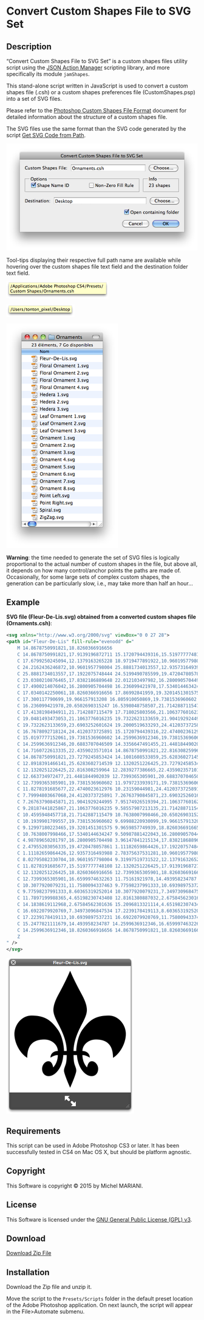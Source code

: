 # Convert Custom Shapes File to SVG Set

## Description

“Convert Custom Shapes File to SVG Set” is a custom shapes files utility script using the [JSON Action Manager](/JSON-Action-Manager) scripting library, and more specifically its module `jamShapes`.

This stand-alone script written in JavaScript is used to convert a custom shapes file (.csh) or a custom shapes preferences file (CustomShapes.psp) into a set of SVG files.

Please refer to the [Photoshop Custom Shapes File Format](/Documentation/custom-shapes-file-format.html) document for detailed information about the structure of a custom shapes file.

The SVG files use the same format than the SVG code generated by the script [Get SVG Code from Path](/Utility-Scripts/Get-SVG-Code-from-Path).

![Convert Custom Shapes File to SVG Set Dialog (Mac OS X)](images/Convert-Custom-Shapes-File-to-SVG-Set-Dialog-Mac-OS-X.png)

Tool-tips displaying their respective full path name are available while hovering over the custom shapes file text field and the destination folder text field.

![Custom Shapes File Help Tip (Mac OS X)](images/Custom-Shapes-File-Help-Tip.png)

![Destination Folder Help Tip (Mac OS X)](images/convertActionsFileHelpTip.png)

![Converted Custom Shapes File Folder](images/Converted-Custom-Shapes-File-Folder.png)

**Warning**: the time needed to generate the set of SVG files is logically proportional to the actual number of custom shapes in the file, but above all, it depends on how many control/anchor points the paths are made of. Occasionally, for some large sets of complex custom shapes, the generation can be particularly slow, i.e., may take more than half an hour…

## Example

**SVG file (Fleur-De-Lis.svg) obtained from a converted custom shapes file (Ornaments.csh)**:

```xml
<svg xmlns="http://www.w3.org/2000/svg" viewBox="0 0 27 28">
<path id="Fleur-De-Lis" fill-rule="evenodd" d="
    M 14.8678750991821,18.8260366916656
    C 14.8678750991821,17.9139196872711 15.1720794439316,15.5197777748108 16.2742002010345,14.0378513336182
    C 17.6799250245094,12.1379163265228 18.9719477891922,10.9601957798004 22.0882052779198,10.9601957798004
    C 24.2162436246872,10.9601957798004 25.8881734013557,12.9357316493988 25.8881734013557,15.0642683506012
    C 25.8881734013557,17.1922075748444 24.5199490785599,19.4720478057861 23.0380210876465,20.3460648059845
    C 23.0380210876465,17.8382186889648 22.012103497982,16.2800905704498 19.2381527423859,16.2800905704498
    C 17.4900214076042,16.2800905704498 16.236099421978,17.5340144634247 16.236099421978,18.8260366916656
    C 17.0340142250061,18.8260366916656 17.86992841959,19.3201451301575 17.86992841959,20.3079631328583
    C 17.300117790699,19.966157913208 16.805910050869,19.7381536960602 16.236099421978,19.7381536960602
    C 16.236099421978,20.6502690315247 16.5398048758507,21.7142887115479 17.2620170116425,22.4740023612976
    C 17.4138198494911,21.7142887115479 17.718025803566,21.1063776016235 18.3259372115135,21.1063776016235
    C 19.0481493473053,21.1063776016235 19.7322623133659,21.9041929244995 19.7322623133659,22.7782082557678
    C 19.7322623133659,23.6903252601624 19.2000519633293,24.4120373725891 18.2879362106323,24.4120373725891
    C 16.7678092718124,24.4120373725891 15.1720794439316,22.4740023612976 15.0197777152061,19.7381536960602
    C 15.0197777152061,19.7381536960602 14.2599636912346,19.7381536960602 14.2599636912346,19.7381536960602
    C 14.2599636912346,20.6883707046509 14.3356647491455,21.4481844902039 14.5636691451073,22.017993927002
    C 14.7160722613335,22.4359023571014 14.8678750991821,22.816308259964 14.8678750991821,23.1962151527405
    C 14.8678750991821,23.7279245853424 14.1081608533859,25.6283602714539 13.4997505545616,26.9960834980011
    C 12.8918391466141,25.6283602714539 12.1320251226425,23.7279245853424 12.1320251226425,23.1962151527405
    C 12.1320251226425,22.816308259964 12.2839277386665,22.4359023571014 12.4357305765152,22.017993927002
    C 12.663734972477,21.4481844902039 12.7399365305901,20.6883707046509 12.7399365305901,19.7381536960602
    C 12.7399365305901,19.7381536960602 11.9797233939171,19.7381536960602 11.9797233939171,19.7381536960602
    C 11.8278191685677,22.4740023612976 10.23159044981,24.4120373725891 8.7115632891655,24.4120373725891
    C 7.79994803667068,24.4120373725891 7.26763790845871,23.6903252601624 7.26763790845871,22.7782082557678
    C 7.26763790845871,21.9041929244995 7.95174926519394,21.1063776016235 8.67396301031113,21.1063776016235
    C 9.28187441825867,21.1063776016235 9.58557987213135,21.7142887115479 9.73798298835754,22.4740023612976
    C 10.4595948457718,21.7142887115479 10.7638007998466,20.6502690315247 10.7638007998466,19.7381536960602
    C 10.1939901709557,19.7381536960602 9.69988220930099,19.966157913208 9.12997180223465,20.3079631328583
    C 9.12997180223465,19.3201451301575 9.9659857749939,18.8260366916656 10.7638007998466,18.8260366916656
    C 10.7638007998466,17.5340144634247 9.50987881422043,16.2800905704498 7.76184725761414,16.2800905704498
    C 4.98789650201797,16.2800905704498 3.96147841215134,17.8382186889648 3.96147841215134,20.3460648059845
    C 2.47955203056335,19.4720478057861 1.11182659864426,17.1922075748444 1.11182659864426,15.0642683506012
    C 1.11182659864426,12.9357316493988 2.78375637531281,10.9601957798004 4.91169494390488,10.9601957798004
    C 8.02795082330704,10.9601957798004 9.31997519731522,12.1379163265228 10.7257000207901,14.0378513336182
    C 11.8278191685677,15.5197777748108 12.1320251226425,17.9139196872711 12.1320251226425,18.8260366916656
    C 12.1320251226425,18.8260366916656 12.7399365305901,18.8260366916656 12.7399365305901,18.8260366916656
    C 12.7399365305901,16.6599974632263 11.75161921978,14.493958234787 10.7638007998466,12.6320247650146
    C 10.3077920079231,11.7580094337463 9.77598237991333,10.6939897537231 9.77598237991333,9.74387288093567
    C 9.77598237991333,8.60365319252014 10.3077920079231,7.34973096847534 11.0680067539215,5.98200607299805
    C 11.7897199988365,4.65198230743408 12.8161380887032,2.67584562301636 13.4997505545616,1.0039165019989
    C 14.1838619112968,2.67584562301636 15.2096813321114,4.65198230743408 15.9318934679031,5.98200607299805
    C 16.6922079920769,7.34973096847534 17.2239178419113,8.60365319252014 17.2239178419113,9.74387288093567
    C 17.2239178419113,10.6939897537231 16.6922079920769,11.7580094337463 16.236099421978,12.6320247650146
    C 15.2477821111679,14.493958234787 14.2599636912346,16.6599974632263 14.2599636912346,18.8260366916656
    C 14.2599636912346,18.8260366916656 14.8678750991821,18.8260366916656 14.8678750991821,18.8260366916656
    Z
" />
</svg>
```

![Fleur-De-Lis SVG File Quick Look (Mac OS X)](images/Fleur-De-Lis-SVG-File-Quick-Look-Mac-OS-X.png)

## Requirements

This script can be used in Adobe Photoshop CS3 or later. It has been successfully tested in CS4 on Mac OS X, but should be platform agnostic.

## Copyright

This Software is copyright © 2015 by Michel MARIANI.

## License

This Software is licensed under the [GNU General Public License (GPL) v3](https://www.gnu.org/licenses/gpl.html).

## Download

[Download Zip File](/Downloads/Convert-Custom-Shapes-File-to-SVG-Set-1.3.zip)

## Installation

Download the Zip file and unzip it.

Move the script to the `Presets/Scripts` folder in the default preset location of the Adobe Photoshop application. On next launch, the script will appear in the File>Automate submenu.
